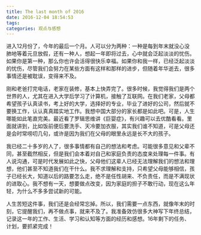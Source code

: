 ```yaml
---
title: The last month of 2016
date: 2016-12-04 18:54:53
tags:
categories: 观点与感想
---
```

进入12月份了，今年的最后一个月。人可以分为两种：一种是每到年末就没心没肺地等着元旦放假，还有一种人，想起一年即将过去，心中就会泛起淡淡的忧伤。如果你是第一种，那么你也许会活得很快乐幸福。如果你和我一样，已经泛起淡淡的忧伤，尽管我们会努力在某些方面有这样和那样的进步，但随着年华逝去，很多事情还是被耽误，变得来不及。

刚和老爸打完电话，老家在装修，基本上快弄完了。很多时候，我觉得我们是两个世界的人，尤其在进入大学后学习了计算机，接触了互联网。在我们老家，父母都希望孩子认真读书，考上好的大学，选择好的专业，毕业了进好的公司，然后就不要换工作，认认真真踏实地工作。我想中国大部分的家长都是如此吧。可是，人生哪能如此笔直完美。最近看了罗辑思维讲《巨婴症》，有兴趣可以去优酷看看。里面就讲到，比如饭前便后要洗手、天冷要加衣服，其实我们谁不知道，可是父母还是会时常唠叨几句，或许是因为我们在父母的眼里永远是长不大的孩子。

我已经二十多岁的人了，很多事情都有自己的想法和考虑。可能很多意见和父辈不同，甚至截然相反，但是我们会本着对自己和家庭负责的态度来处理每一件事。有人说沟通，可是时代发展如此之快，父母他们这辈人已经无法理解我们的想法和理想，他们甚至不知道我们在干什么。我不求理解和支持，只希望父母能够相信，孩子已经长大，知道以后的路要怎么走，绝不是任性胡来、不负责任，而是不满现状的进取心。我不想有一天，想要做点改变，因为家庭的担子不敢行动，现在这么年轻，为什么不多多尝试新的可能。

人生苦短这件事，我们还是会经常忘掉。所以，我们需要一点东西，就像年末的时刻，它提醒我们，再不做点事，就来不及了。我准备效仿很多大神写下年终总结，记录这一年的工作、生活、学习和认知等方面的经历和感想。16年剩下的任务、计划，要抓紧完成！
